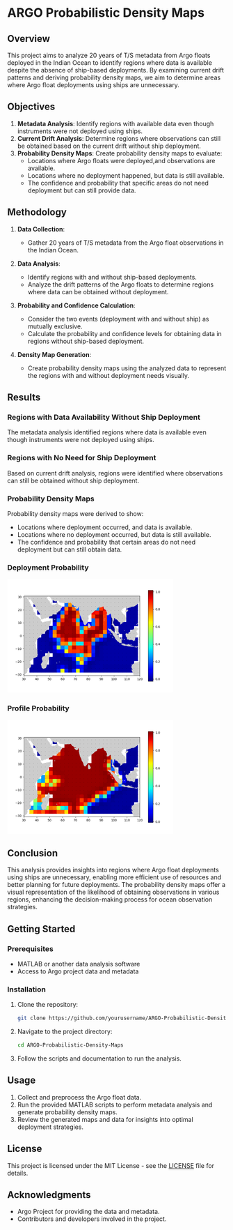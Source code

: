 # ARGO Probabilistic Density Maps

## Overview

This project aims to analyze 20 years of T/S metadata from Argo floats deployed in the Indian Ocean to identify regions where data is available despite the absence of ship-based deployments. By examining current drift patterns and deriving probability density maps, we aim to determine areas where Argo float deployments using ships are unnecessary.

## Objectives

1. **Metadata Analysis**: Identify regions with available data even though instruments were not deployed using ships.
2. **Current Drift Analysis**: Determine regions where observations can still be obtained based on the current drift without ship deployment.
3. **Probability Density Maps**: Create probability density maps to evaluate:
    - Locations where Argo floats were deployed,and observations are available.
    - Locations where no deployment happened, but data is still available.
    - The confidence and probability that specific areas do not need deployment but can still provide data.

## Methodology

1. **Data Collection**:
    - Gather 20 years of T/S metadata from the Argo float observations in the Indian Ocean.

2. **Data Analysis**:
    - Identify regions with and without ship-based deployments.
    - Analyze the drift patterns of the Argo floats to determine regions where data can be obtained without deployment.

3. **Probability and Confidence Calculation**:
    - Consider the two events (deployment with and without ship) as mutually exclusive.
    - Calculate the probability and confidence levels for obtaining data in regions without ship-based deployment.

4. **Density Map Generation**:
    - Create probability density maps using the analyzed data to represent the regions with and without deployment needs visually.

## Results

### Regions with Data Availability Without Ship Deployment
The metadata analysis identified regions where data is available even though instruments were not deployed using ships.

### Regions with No Need for Ship Deployment
Based on current drift analysis, regions were identified where observations can still be obtained without ship deployment.

### Probability Density Maps
Probability density maps were derived to show:
- Locations where deployment occurred, and data is available.
- Locations where no deployment occurred, but data is still available.
- The confidence and probability that certain areas do not need deployment but can still obtain data.

### Deployment Probability 
![Probability Density Map](DP.png)  
### Profile Probability 
![Probability Density Map](PP.png)

## Conclusion

This analysis provides insights into regions where Argo float deployments using ships are unnecessary, enabling more efficient use of resources and better planning for future deployments. The probability density maps offer a visual representation of the likelihood of obtaining observations in various regions, enhancing the decision-making process for ocean observation strategies.

## Getting Started

### Prerequisites

- MATLAB or another data analysis software
- Access to Argo project data and metadata

### Installation

1. Clone the repository:
    ```bash
    git clone https://github.com/yourusername/ARGO-Probabilistic-Density-Maps.git
    ```

2. Navigate to the project directory:
    ```bash
    cd ARGO-Probabilistic-Density-Maps
    ```

3. Follow the scripts and documentation to run the analysis.

## Usage

1. Collect and preprocess the Argo float data.
2. Run the provided MATLAB scripts to perform metadata analysis and generate probability density maps.
3. Review the generated maps and data for insights into optimal deployment strategies.

## License

This project is licensed under the MIT License - see the [LICENSE](LICENSE) file for details.

## Acknowledgments

- Argo Project for providing the data and metadata.
- Contributors and developers involved in the project.

